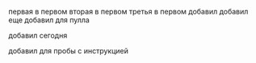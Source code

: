 первая в первом
вторая в первом
третья в первом
добавил
добавил еще
добавил для пулла

добавил сегодня

добавил для пробы с инструкцией


